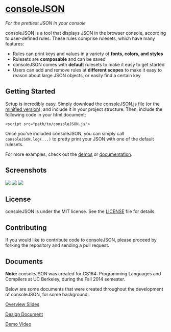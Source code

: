 # [consoleJSON](http://consolejson.com)

*For the prettiest JSON in your console*

consoleJSON is a tool that displays JSON in the browser console, according to user-defined rules.  These rules comprise rulesets, which have many features:

* Rules can print keys and values in a variety of **fonts, colors, and styles**
* Rulesets are **composable** and can be saved
* consoleJSON comes with **default** rulesets to make it easy to get started
* Users can add and remove rules at **different scopes** to make it easy to reason about large JSON objects, or easily find a certain key

## Getting Started
Setup is incredibly easy. Simply download the [consoleJSON.js file](http://www.consolejson.com/assets/consoleJSON.js) (or the [minified version](http://www.consolejson.com/assets/consoleJSON.min.js)), and include it in your project structure. Then, include the following code in your html document:

```<script src="path/to/consoleJSON.js">```

Once you've included consoleJSON, you can simply call ```consoleJSON.log(...)``` to pretty print your JSON with one of the default rulesets.

For more examples, check out the [demos](http://www.consolejson.com/demo) or [documentation](http://www.consolejson.com/docs/).

## Screenshots
![](https://raw.github.com/riyazdf/consoleJSON/master/assets/screenshot1.png)
![](https://raw.github.com/riyazdf/consoleJSON/master/assets/screenshot2.png)
![](https://raw.github.com/riyazdf/consoleJSON/master/assets/screenshot3.png)

## License
consoleJSON is under the MIT license. See the [LICENSE](LICENSE) file for details.

## Contributing
If you would like to contribute code to consoleJSON, please proceed by forking the repository and sending a pull request.

## Documents

**Note:** consoleJSON was created for CS164: Programming Languages and Compilers at UC Berkeley, during the Fall 2014 semester.

Below are some documents that were created throughout the development of consoleJSON, for some background:

[Overview Slides](https://docs.google.com/presentation/d/1e1No0AYsyo0m9ecbyA-M29bpXtVlAz5FXJyUk-v7LAc/edit?usp=sharing)

[Design Document](https://docs.google.com/document/d/1hkGU-5WY58IMbAAEPPg6ltP-8RJmyH9z3LaAyQLmsn4/)

[Demo Video](http://youtu.be/zt6ae4jTTw0)
